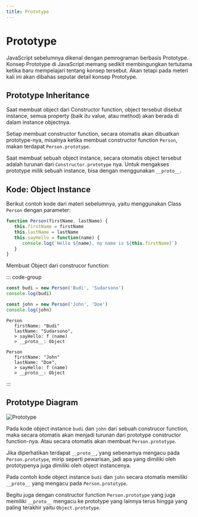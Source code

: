 ```yaml
---
title: Prototype
---
```


# Prototype

JavaScript sebelumnya dikenal dengan pemrograman berbasis Prototype. Konsep Prototype di JavaScript memang sedikit membingungkan tertutama ketika baru mempelajari tentang konsep tersebut. Akan tetapi pada meteri kali ini akan dibahas seputar detail konsep Prototype.

## Prototype Inheritance

Saat membuat object dari Constructor function, object tersebut disebut instance, semua property (baik itu value, atau method) akan berada di dalam instance objectnya.

Setiap membuat constructor function, secara otomatis akan dibuatkan prototype-nya, misalnya ketika membuat constructor function `Person`, makan terdapat `Person.prototype`.

Saat membuat sebuah object instance, secara otomatis object tersebut adalah turunan dari `Constructor.prototype` nya. Untuk mengakses prototype milik sebuah instance, bisa dengan menggunakan `__proto__`.

## Kode: Object Instance

Berikut contoh kode dari materi sebelumnya, yaitu menggunakan Class `Person` dengan parameter:

```js
function Person(firstName, lastName) {
   this.firstName = firstName
   this.lastName = lastName
   this.sayHello = function(name) {
      console.log(`Hello ${name}, my name is ${this.firstName}`)
   }
}
```

Membuat Object dari construcor function:

::: code-group
```js [Instance]
const budi = new Person('Budi', 'Sudarsono')
console.log(budi)

const john = new Person('John', 'Doe')
console.log(john)
```

``` [Console]
Person
   firstName: "Budi"
   lastName: "Sudarsono",
   > sayHello: f (name)
   > __proto__: Object

Person
   firstName: "John"
   lastName: "Doe",
   > sayHello: f (name)
   > __proto__: Object
```
:::

## Prototype Diagram

![Prototype](/images/prototype-diagram.png)

Pada kode object instance `budi` dan `john` dari sebuah construcor function, maka secara otomatis akan menjadi turunan dari prototype constructor function-nya. Atau secara otomatis akan membuat `Person.prototype`.

Jika diperhatikan terdapat `__proto__`, yang sebenarnya mengacu pada `Person.prototype`, mirip seperti pewarisan, jadi apa yang dimiliki oleh prototypenya juga dimiliki oleh object instancenya. 

Pada contoh kode object instance `budi` dan `john` secara otomatis memiliki `__proto__` yang mengacu pada `Person.prototype`.

Begitu juga dengan constructor function `Person.prototype` yang juga memiliki `__proto__` mengacu ke prototype yang lainnya terus hingga yang paling terakhir yaitu `Object.prototype`.